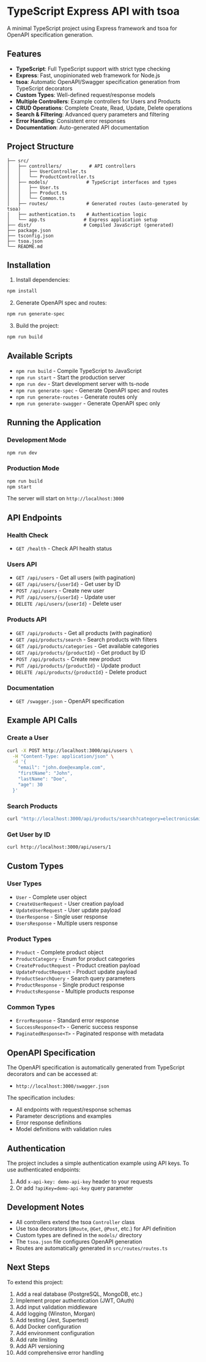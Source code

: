 # TypeScript Express API with tsoa

A minimal TypeScript project using Express framework and tsoa for OpenAPI specification generation.

## Features

- **TypeScript**: Full TypeScript support with strict type checking
- **Express**: Fast, unopinionated web framework for Node.js
- **tsoa**: Automatic OpenAPI/Swagger specification generation from TypeScript decorators
- **Custom Types**: Well-defined request/response models
- **Multiple Controllers**: Example controllers for Users and Products
- **CRUD Operations**: Complete Create, Read, Update, Delete operations
- **Search & Filtering**: Advanced query parameters and filtering
- **Error Handling**: Consistent error responses
- **Documentation**: Auto-generated API documentation

## Project Structure

```
├── src/
│   ├── controllers/          # API controllers
│   │   ├── UserController.ts
│   │   └── ProductController.ts
│   ├── models/              # TypeScript interfaces and types
│   │   ├── User.ts
│   │   ├── Product.ts
│   │   └── Common.ts
│   ├── routes/              # Generated routes (auto-generated by tsoa)
│   ├── authentication.ts    # Authentication logic
│   └── app.ts              # Express application setup
├── dist/                   # Compiled JavaScript (generated)
├── package.json
├── tsconfig.json
├── tsoa.json
└── README.md
```

## Installation

1. Install dependencies:
```bash
npm install
```

2. Generate OpenAPI spec and routes:
```bash
npm run generate-spec
```

3. Build the project:
```bash
npm run build
```

## Available Scripts

- `npm run build` - Compile TypeScript to JavaScript
- `npm run start` - Start the production server
- `npm run dev` - Start development server with ts-node
- `npm run generate-spec` - Generate OpenAPI spec and routes
- `npm run generate-routes` - Generate routes only
- `npm run generate-swagger` - Generate OpenAPI spec only

## Running the Application

### Development Mode
```bash
npm run dev
```

### Production Mode
```bash
npm run build
npm start
```

The server will start on `http://localhost:3000`

## API Endpoints

### Health Check
- `GET /health` - Check API health status

### Users API
- `GET /api/users` - Get all users (with pagination)
- `GET /api/users/{userId}` - Get user by ID
- `POST /api/users` - Create new user
- `PUT /api/users/{userId}` - Update user
- `DELETE /api/users/{userId}` - Delete user

### Products API
- `GET /api/products` - Get all products (with pagination)
- `GET /api/products/search` - Search products with filters
- `GET /api/products/categories` - Get available categories
- `GET /api/products/{productId}` - Get product by ID
- `POST /api/products` - Create new product
- `PUT /api/products/{productId}` - Update product
- `DELETE /api/products/{productId}` - Delete product

### Documentation
- `GET /swagger.json` - OpenAPI specification

## Example API Calls

### Create a User
```bash
curl -X POST http://localhost:3000/api/users \
  -H "Content-Type: application/json" \
  -d '{
    "email": "john.doe@example.com",
    "firstName": "John",
    "lastName": "Doe",
    "age": 30
  }'
```

### Search Products
```bash
curl "http://localhost:3000/api/products/search?category=electronics&minPrice=5000&maxPrice=100000&page=1&limit=10"
```

### Get User by ID
```bash
curl http://localhost:3000/api/users/1
```

## Custom Types

### User Types
- `User` - Complete user object
- `CreateUserRequest` - User creation payload
- `UpdateUserRequest` - User update payload
- `UserResponse` - Single user response
- `UsersResponse` - Multiple users response

### Product Types
- `Product` - Complete product object
- `ProductCategory` - Enum for product categories
- `CreateProductRequest` - Product creation payload
- `UpdateProductRequest` - Product update payload
- `ProductSearchQuery` - Search query parameters
- `ProductResponse` - Single product response
- `ProductsResponse` - Multiple products response

### Common Types
- `ErrorResponse` - Standard error response
- `SuccessResponse<T>` - Generic success response
- `PaginatedResponse<T>` - Paginated response with metadata

## OpenAPI Specification

The OpenAPI specification is automatically generated from TypeScript decorators and can be accessed at:
- `http://localhost:3000/swagger.json`

The specification includes:
- All endpoints with request/response schemas
- Parameter descriptions and examples
- Error response definitions
- Model definitions with validation rules

## Authentication

The project includes a simple authentication example using API keys. To use authenticated endpoints:

1. Add `x-api-key: demo-api-key` header to your requests
2. Or add `?apiKey=demo-api-key` query parameter

## Development Notes

- All controllers extend the tsoa `Controller` class
- Use tsoa decorators (`@Route`, `@Get`, `@Post`, etc.) for API definition
- Custom types are defined in the `models/` directory
- The `tsoa.json` file configures OpenAPI generation
- Routes are automatically generated in `src/routes/routes.ts`

## Next Steps

To extend this project:

1. Add a real database (PostgreSQL, MongoDB, etc.)
2. Implement proper authentication (JWT, OAuth)
3. Add input validation middleware
4. Add logging (Winston, Morgan)
5. Add testing (Jest, Supertest)
6. Add Docker configuration
7. Add environment configuration
8. Add rate limiting
9. Add API versioning
10. Add comprehensive error handling